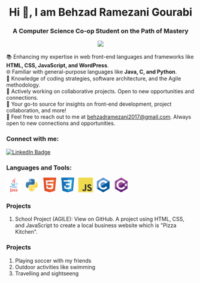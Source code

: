 <h1 align="center">Hi 👋, I am Behzad Ramezani Gourabi</h1>
<h3 align="center">A Computer Science Co-op Student on the Path of Mastery</h3>

<div id="header" align="center">
  <img src="https://i.pinimg.com/originals/91/16/8b/91168b4873f6659b3e9fdfe4b89cd864.gif" width="30%"/>
</div>

📚 Enhancing my expertise in web front-end languages and frameworks like <b>HTML, CSS, JavaScript, and WordPress</b>.</br>
🌐 Familiar with general-purpose languages like <b>Java, C, and Python</b>.</br>
🚀 Knowledge of coding strategies, software architecture, and the Agile methodology.</br>
💼 Actively working on collaborative projects. Open to new opportunities and connections.</br>
🎯 Your go-to source for insights on front-end development, project collaboration, and more!</br>
📧 Feel free to reach out to me at behzadramezani2017@gmail.com. Always open to new connections and opportunities.</br>

<h3 align="left">Connect with me:</h3>

<div id="badges">
  <a href="https://www.linkedin.com/feed/">
    <img src="https://img.shields.io/badge/LinkedIn-blue?style=for-the-badge&logo=linkedin&logoColor=white" alt="LinkedIn Badge"/>
  </a>
</div>

<h3 align="left">Languages and Tools:</h3>

<div>
  <img src="https://github.com/devicons/devicon/blob/master/icons/java/java-original-wordmark.svg" title="Java" alt="Java" width="40" height="40"/>&nbsp;
  <img src="https://github.com/devicons/devicon/blob/master/icons/python/python-original.svg" title="python" alt="python" width="40" height="40"/>&nbsp;
  <img src="https://github.com/devicons/devicon/blob/master/icons/html5/html5-original.svg" title="HTML5" alt="HTML" width="40" height="40"/>&nbsp;
  <img src="https://github.com/devicons/devicon/blob/master/icons/css3/css3-original.svg" title="css3" alt="css3" width="40" height="40"/>&nbsp;
  <img src="https://github.com/devicons/devicon/blob/master/icons/javascript/javascript-original.svg" title="JavaScript" alt="JavaScript" width="40" height="40"/>&nbsp;
  <img src="https://github.com/devicons/devicon/blob/master/icons/c/c-original.svg" title="c" alt="c" width="40" height="40"/>&nbsp;
  <img src="https://github.com/devicons/devicon/blob/master/icons/csharp/csharp-original.svg" title="csharp" alt="csharp" width="40" height="40"/>&nbsp;
</div>

<h3 align="left"><b>Projects</b></h3>

1. School Project (AGILE): View on GitHub. A project using HTML, CSS, and JavaScript to create a local business website which is "Pizza Kitchen". 



<h3 align="left">Projects</h3>

1. Playing soccer with my friends
2. Outdoor activities like swimming
3. Travelling and sightseeng

